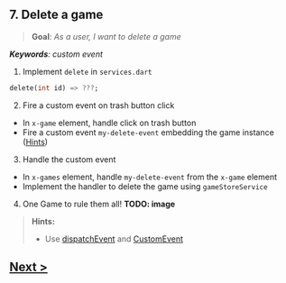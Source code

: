 ## 7. Delete a game
> **Goal**: _As a user, I want to delete a game_

_**Keywords**: custom event_

1. Implement `delete` in `services.dart`

  ```Dart
  delete(int id) => ???;
  ```
2. Fire a custom event on trash button click
  - In `x-game` element, handle click on trash button
  - Fire a custom event `my-delete-event` embedding the game instance ([Hints](#hints))
3. Handle the custom event
  - In `x-games` element, handle `my-delete-event` from the `x-game` element
  - Implement the handler to delete the game using `gameStoreService`
4. One Game to rule them all!
  **TODO: image**

<a name="hints"></a>
> **Hints:**
>
> - Use [dispatchEvent](https://api.dartlang.org/docs/channels/stable/latest/dart_html/EventTarget.html#dispatchEvent) and [CustomEvent](https://api.dartlang.org/docs/channels/stable/latest/dart_html/CustomEvent.html)


## [Next >](user-story-8.md)
